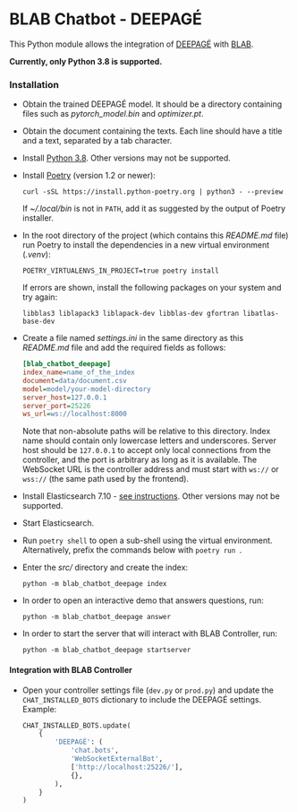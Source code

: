 # BLAB Chatbot - DEEPAGÉ

This Python module allows the integration of [DEEPAGÉ](../../../deepage) with
[BLAB](../../../blab-controller).

**Currently, only Python 3.8 is supported.**
<!-- At the time of writing, apparently the latest Haystack version requires
     an old version of Elasticsearch, which does not support Python 3.10 -->

### Installation


- Obtain the trained DEEPAGÉ model.
  It should be a directory containing files such as *pytorch_model.bin* and *optimizer.pt*.

- Obtain the document containing the texts.
  Each line should have a title and a text, separated by a tab character.

- Install
  [Python 3.8](https://www.python.org/downloads/release/python-380/). Other versions may not be supported.

- Install [Poetry](https://python-poetry.org/) (version 1.2 or newer):

  ```shell
  curl -sSL https://install.python-poetry.org | python3 - --preview
  ```
  If *~/.local/bin* is not in `PATH`, add it as suggested by the output of Poetry installer.

- In the root directory of the project (which contains this _README.md_ file)
  run Poetry to install the dependencies in a new virtual environment (_.venv_):

  ```shell
  POETRY_VIRTUALENVS_IN_PROJECT=true poetry install
  ```

  If errors are shown, install the following packages on your system and try again: 
  
  ```
  libblas3 liblapack3 liblapack-dev libblas-dev gfortran libatlas-base-dev
  ```

- Create a file named *settings.ini* in the same directory as this *README.md* file and add the required fields as follows:
  ```ini
  [blab_chatbot_deepage]
  index_name=name_of_the_index
  document=data/document.csv
  model=model/your-model-directory
  server_host=127.0.0.1
  server_port=25226
  ws_url=ws://localhost:8000

  ```
  Note that non-absolute paths will be relative to this directory.
  Index name should contain only lowercase letters and underscores.
  Server host should be `127.0.0.1` to accept only local connections from the controller,
  and the port is arbitrary as long as it is available.
  The WebSocket URL is the controller address and must start with `ws://` or `wss://`
  (the same path used by the frontend).

- Install Elasticsearch 7.10 - [see instructions](https://www.elastic.co/guide/en/elasticsearch/reference/current/targz.html). Other versions may not be supported.

- Start Elasticsearch.

- Run `poetry shell` to open a sub-shell using the virtual environment. Alternatively, prefix the commands below with `poetry run `.

- Enter the *src/* directory and create the index:

  ```shell
  python -m blab_chatbot_deepage index
  ```

- In order to open an interactive demo that answers questions, run:

  ```shell
  python -m blab_chatbot_deepage answer
  ```

- In order to start the server that will interact with BLAB Controller, run:

  ```shell
  python -m blab_chatbot_deepage startserver
  ```

#### Integration with BLAB Controller

- Open your controller settings file (`dev.py` or `prod.py`) and update
  the `CHAT_INSTALLED_BOTS` dictionary to include the DEEPAGÉ settings.
  Example:

  ```python
  CHAT_INSTALLED_BOTS.update(
      {
          'DEEPAGÉ': (
              'chat.bots',
              'WebSocketExternalBot',
              ['http://localhost:25226/'],
              {},
          ),
      }
  )
  
  ```
